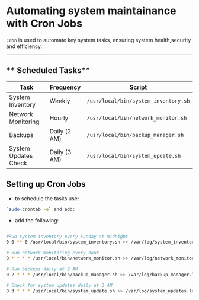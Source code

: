 # Automating system maintainance with Cron Jobs

`Cron` is used to automate key system tasks, ensuring system health,security and efficiency.

---

## ** Scheduled Tasks**
| Task                    | Frequency           | Script   |
|-------------------------|---------------------|---------------------------------------|
| System Inventory        | Weekly              | `/usr/local/bin/system_inventory.sh`  |
| Network Monitoring      | Hourly              | `/usr/local/bin/network_monitor.sh`   |
| Backups                 | Daily (2 AM)        | `/usr/local/bin/backup_manager.sh`    |
| System Updates Check    | Daily (3 AM)        | `/usr/local/bin/system_update.sh`     |

## **Setting up Cron Jobs**

- to schedule the tasks use:

``` bash
`sudo crontab -e` and add:
```

- add the following:

```bash

#Run system inventory every Sunday at midnight
0 0 ** 0 /usr/local/bin/system_inventory.sh >> /var/log/system_inventory.log 2>&1

# Run network monitoring every hour
0 * * * * /usr/local/bin/network_monitor.sh >> /var/log/network_monitor.log 2>&1

# Run backups daily at 2 AM
0 2 * * * /usr/local/bin/backup_manager.sh >> /var/log/backup_manager.log 2>&1

# Check for system updates daily at 3 AM
0 3 * * * /usr/local/bin/system_update.sh >> /var/log/system_updates.log 2>&1
```




